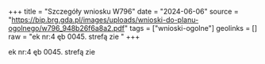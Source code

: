 +++
title = "Szczegóły wniosku W796"
date = "2024-06-06"
source = "https://bip.brg.gda.pl/images/uploads/wnioski-do-planu-ogolnego/w796_948b26f6a8a2.pdf"
tags = ["wnioski-ogolne"]
geolinks = []
raw = "ek nr:4 ęb 0045. strefą zie "
+++

ek nr:4 ęb 0045. strefą zie



